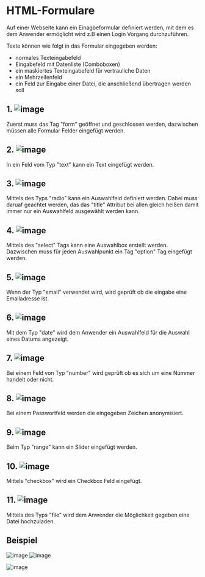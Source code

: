 # HTML-Formulare

Auf einer Webseite kann ein Einagbeformular definiert werden, mit dem es dem Anwender ermöglicht wird z.B einen Login Vorgang durchzuführen. 

Texte können wie folgt in das Formular eingegeben werden:
- normales Texteingabefeld
- Eingabefeld mit Datenliste (Comboboxen)
- ein maskiertes Texteingabefeld für vertrauliche Daten 
- ein Mehrzeilenfeld
- ein Feld zur Eingabe einer Datei, die anschließend übertragen werden soll

## 1. ![image](https://user-images.githubusercontent.com/63674539/183227119-a53eec98-cc3c-4e47-b588-a7fa0c34f4fe.png)
Zuerst muss das Tag "form" geöffnet und geschlossen werden, dazwischen müssen alle Formular Felder eingefügt werden.

## 2. ![image](https://user-images.githubusercontent.com/63674539/183227154-0dad3dcc-924c-4295-9cb7-73f3014b735e.png)
In ein Feld vom Typ "text" kann ein Text eingefügt werden.

## 3. ![image](https://user-images.githubusercontent.com/63674539/183227187-52486c4a-697d-43ea-9500-4449096bb3d4.png)
Mittels des Typs "radio" kann ein Auswahlfeld definiert werden. Dabei muss daruaf geachtet werden, das das "title" Attribut bei allen gleich heißen damit immer nur ein Auswahlfeld ausgewählt werden kann.

## 4. ![image](https://user-images.githubusercontent.com/63674539/183227199-dce04515-aa78-4006-a95f-93d048d43bd9.png)
Mittels des "select" Tags kann eine Auswahlbox erstellt werden. Dazwischen muss für jeden Auswahlpunkt ein Tag "option" Tag eingefügt werden.

## 5. ![image](https://user-images.githubusercontent.com/63674539/183227219-e685427e-adf0-4cda-844d-bedae00ceb0c.png)
Wenn der Typ "email" verwendet wird, wird geprüft ob die eingabe eine Emailadresse ist.

## 6. ![image](https://user-images.githubusercontent.com/63674539/183227228-04436988-8493-463b-91fe-0fa1eb6339f3.png)
Mit dem Typ "date" wird dem Anwender ein Auswahlfeld für die Auswahl eines Datums angezeigt.

## 7.  ![image](https://user-images.githubusercontent.com/63674539/183227242-365be185-0eeb-4711-84d7-d533ca795f43.png)
Bei einem Feld von Typ "number" wird geprüft ob es sich um eine Nummer handelt oder nicht.

## 8. ![image](https://user-images.githubusercontent.com/63674539/183227260-77573260-a1c7-42c5-bca5-fc687b27cf8c.png)
Bei einem Passwortfeld werden die eingegeben Zeichen anonymisiert.

## 9. ![image](https://user-images.githubusercontent.com/63674539/183227277-a9b5e396-74a9-4653-81a0-d563a26480c8.png)
Beim Typ "range" kann ein Slider eingefügt werden.

## 10. ![image](https://user-images.githubusercontent.com/63674539/183227291-160f3c06-b89a-404d-9339-e58f30b97739.png)
Mittels "checkbox" wird ein Checkbox Feld eingefügt.

## 11. ![image](https://user-images.githubusercontent.com/63674539/183227307-64ac9c97-bc7a-46cb-beef-d7db1d360ca2.png)
Mittels des Typs "file" wird dem Anwender die Möglichkeit gegeben eine Datei hochzuladen.


## Beispiel

![image](https://user-images.githubusercontent.com/63674539/183226822-9b1e86f2-da14-450a-acb4-0bde67f26df5.png)
![image](https://user-images.githubusercontent.com/63674539/183226879-831d0124-e6e7-4d4b-b532-a9678ac73db2.png)

![image](https://user-images.githubusercontent.com/63674539/183226861-74253981-896f-4d5c-8040-670fbd34bd1b.png)

